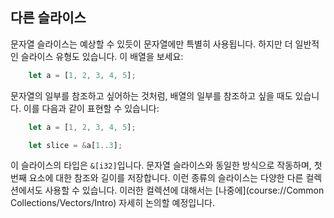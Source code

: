 ## 다른 슬라이스

문자열 슬라이스는 예상할 수 있듯이 문자열에만 특별히 사용됩니다. 하지만 더 일반적인 슬라이스 유형도 있습니다. 이 배열을 보세요:

```rust
    let a = [1, 2, 3, 4, 5];
```

문자열의 일부를 참조하고 싶어하는 것처럼, 배열의 일부를 참조하고 싶을 때도 있습니다. 이를 다음과 같이 표현할 수 있습니다:

```rust
    let a = [1, 2, 3, 4, 5];

    let slice = &a[1..3];
```

이 슬라이스의 타입은 `&[i32]`입니다. 문자열 슬라이스와 동일한 방식으로 작동하며, 첫 번째 요소에 대한 참조와 길이를 저장합니다. 이런 종류의 슬라이스는 다양한 다른 컬렉션에서도 사용할 수 있습니다. 이러한 컬렉션에 대해서는 [나중에](course://Common Collections/Vectors/Intro) 자세히 논의할 예정입니다.